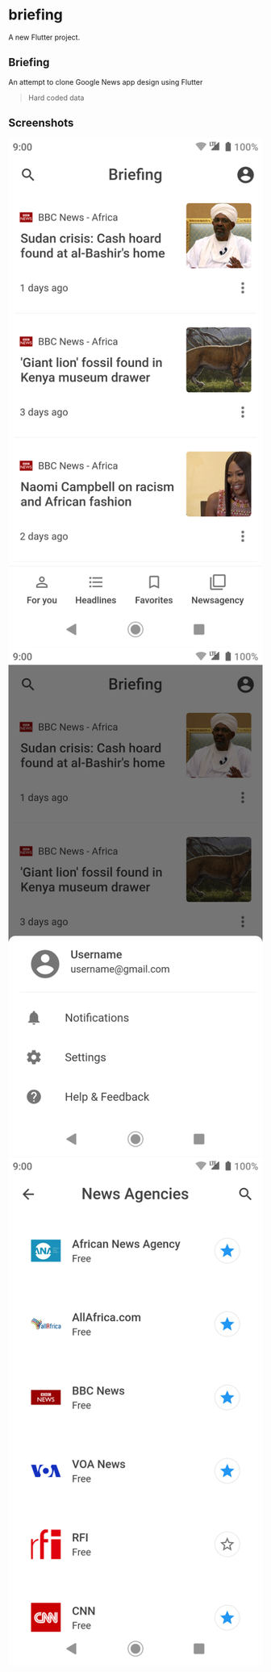 # briefing

A new Flutter project.

## Briefing 

An attempt to clone Google News app design using Flutter

> Hard coded data

## Screenshots

![main ui](ui_main_list.png) ![ui bottom sheet](ui_bottomsheet.png) ![ui list](ui_list.png)
